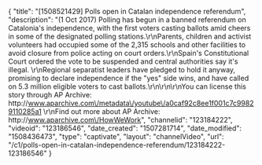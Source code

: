 {
    "title": "[1508521429] Polls open in Catalan independence referendum",
    "description": "(1 Oct 2017) Polling has begun in a banned referendum on Catalonia's independence, with the first voters casting ballots amid cheers in some of the designated polling stations.\r\nParents, children and activist volunteers had occupied some of the 2,315 schools and other facilities to avoid closure from police acting on court orders.\r\nSpain's Constitutional Court ordered the vote to be suspended and central authorities say it's illegal. \r\nRegional separatist leaders have pledged to hold it anyway, promising to declare independence if the \"yes\" side wins, and have called on 5.3 million eligible voters to cast ballots.\r\n\r\n\r\nYou can license this story through AP Archive: http:\/\/www.aparchive.com\/metadata\/youtube\/a0caf92c8ee1f001c7c99829110285a1 \r\nFind out more about AP Archive: http:\/\/www.aparchive.com\/HowWeWork",
    "channelid": "123184222",
    "videoid": "123186546",
    "date_created": "1507281714",
    "date_modified": "1508436473",
    "type": "captivate",
    "layout": "channelVideo",
    "url": "\/c1\/polls-open-in-catalan-independence-referendum\/123184222-123186546"
}